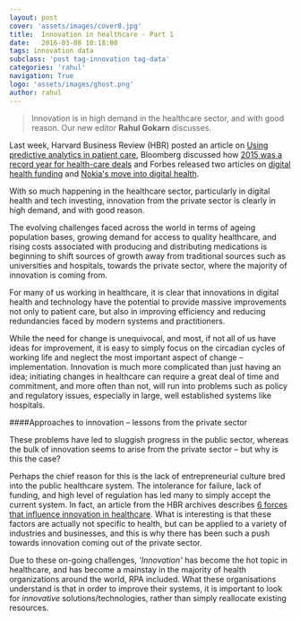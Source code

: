 ```yaml
---
layout: post
cover: 'assets/images/cover8.jpg'
title:  Innovation in healthcare - Part 1
date:   2016-03-08 10:18:00
tags: innovation data
subclass: 'post tag-innovation tag-data'
categories: 'rahul'
navigation: True
logo: 'assets/images/ghost.png'
author: rahul
---
```


>  Innovation is in high demand in the healthcare sector, and with good reason. Our new editor **Rahul Gokarn** discusses.

Last week, Harvard Business Review (HBR) posted an article on [Using predictive analytics in patient care](https://hbr.org/2016/04/making-predictive-analytics-a-routine-part-of-patient-care), Bloomberg discussed how [2015 was a record year for health-care deals](http://www.bloomberg.com/news/videos/2016-04-20/2015-was-record-year-for-health-care-deals) and Forbes released two articles on [digital health funding](http://www.forbes.com/sites/theapothecary/2016/04/13/digital-health-funding-defies-expectations/#35459e147bb5) and [Nokia's move into digital health](http://www.forbes.com/sites/paullamkin/2016/04/26/nokia-moves-into-digital-health-buying-withings-for-e170-million/#77e566044275).

With so much happening in the healthcare sector, particularly in digital health and tech investing, innovation from the private sector is clearly in high demand, and with good reason. 

The evolving challenges faced across the world in terms of ageing population bases, growing demand for access to quality healthcare, and rising costs associated with producing and distributing medications is beginning to shift sources of growth away from traditional sources such as universities and hospitals, towards the private sector, where the majority of innovation is coming from.

For many of us working in healthcare, it is clear that innovations in digital health and technology have the potential to provide massive improvements not only to patient care, but also in improving efficiency and reducing redundancies faced by modern systems and practitioners.

While the need for change is unequivocal, and most, if not all of us have ideas for improvement, it is easy to simply focus on the circadian cycles of working life and neglect the most important aspect of change – implementation. 
Innovation is much more complicated than just having an idea; initiating changes in healthcare can require a great deal of time and commitment, and more often than not, will run into problems such as policy and regulatory issues, especially in large, well established systems like hospitals.


####Approaches to innovation – lessons from the private sector

These problems have led to sluggish progress in the public sector, whereas the bulk of innovation seems to arise from the private sector – but why is this the case?

Perhaps the chief reason for this is the lack of entrepreneurial culture bred into the public healthcare system. The intolerance for failure, lack of funding, and high level of regulation has led many to simply accept the current system. In fact, an article from the HBR archives describes [6 forces that influence innovation in healthcare](https://hbr.org/2006/05/why-innovation-in-health-care-is-so-hard). What is interesting is that these factors are actually not specific to health, but can be applied to a variety of industries and businesses, and this is why there has been such a push towards innovation coming out of the private sector.

Due to these on-going challenges, *'Innovation'* has become the hot topic in healthcare, and has become a mainstay in the majority of health organizations around the world, RPA included. What these organisations understand is that in order to improve their systems, it is important to look for *innovative* solutions/technologies, rather than simply reallocate existing resources.


